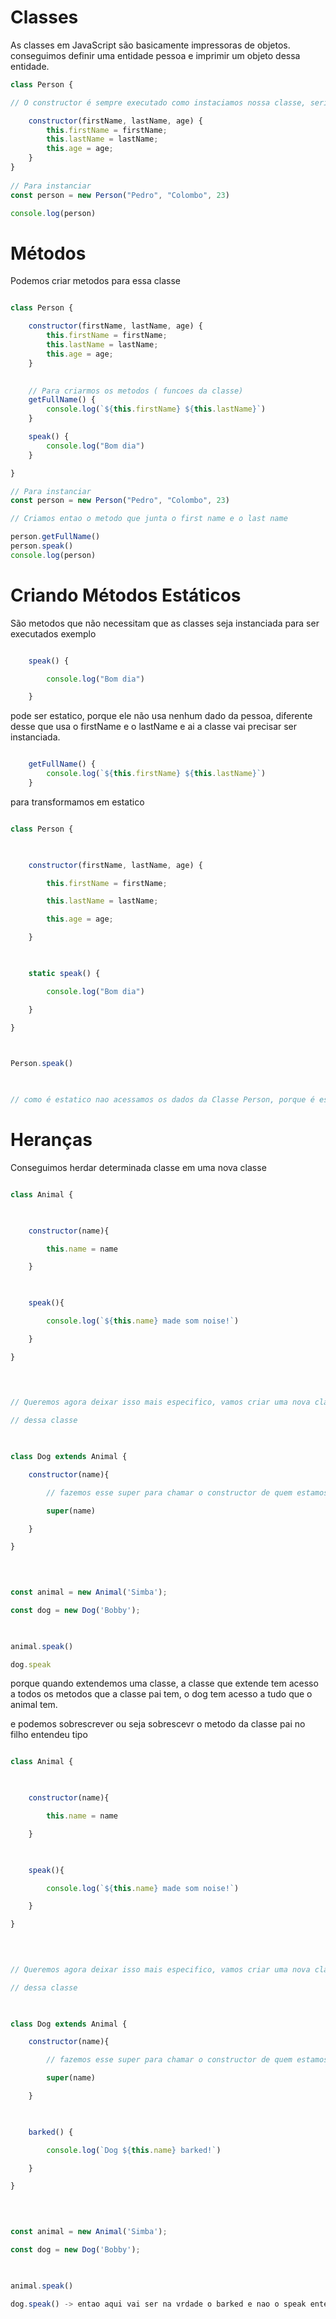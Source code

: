 
# Classes

As classes em JavaScript são basicamente impressoras de objetos.
conseguimos definir uma entidade pessoa e imprimir um objeto dessa entidade.

``` js
class Person {

// O constructor é sempre executado como instaciamos nossa classe, seria meio que tudo que está nele seria meio que parametros obrigatorios

    constructor(firstName, lastName, age) {
        this.firstName = firstName;
        this.lastName = lastName;
        this.age = age;
    }
}
  
// Para instanciar
const person = new Person("Pedro", "Colombo", 23)

console.log(person)

```

# Métodos

Podemos criar metodos para essa classe

``` js

class Person {

    constructor(firstName, lastName, age) {
        this.firstName = firstName;
        this.lastName = lastName;
        this.age = age;
    }
  

    // Para criarmos os metodos ( funcoes da classe)
    getFullName() {
        console.log(`${this.firstName} ${this.lastName}`)
    }

    speak() {
        console.log("Bom dia")
    }

}

// Para instanciar
const person = new Person("Pedro", "Colombo", 23)

// Criamos entao o metodo que junta o first name e o last name

person.getFullName()
person.speak()
console.log(person)

```

# Criando Métodos Estáticos

São metodos que não necessitam que as classes seja instanciada para ser executados exemplo 

``` js

    speak() {

        console.log("Bom dia")

    }

```

pode ser estatico, porque ele não usa nenhum dado da pessoa, diferente desse que usa o firstName e o lastName e ai a classe vai precisar ser instanciada.

``` js

    getFullName() {
        console.log(`${this.firstName} ${this.lastName}`)
    }

```

para transformamos em estatico

``` js

class Person {

  

    constructor(firstName, lastName, age) {

        this.firstName = firstName;

        this.lastName = lastName;

        this.age = age;

    }

  

    static speak() {

        console.log("Bom dia")

    }

}

  

Person.speak()

  

// como é estatico nao acessamos os dados da Classe Person, porque é estatico

```

# Heranças

Conseguimos herdar determinada classe em uma nova classe

``` js

class Animal {

  

    constructor(name){

        this.name = name

    }

  

    speak(){

        console.log(`${this.name} made som noise!`)

    }

}

  
  

// Queremos agora deixar isso mais especifico, vamos criar uma nova classe que extenda esse animal, porque todo dog é um animal, todos podem herdar

// dessa classe

  

class Dog extends Animal {

    constructor(name){

        // fazemos esse super para chamar o constructor de quem estamos extendendo que seria da classe animal

        super(name)

    }

}

  
  

const animal = new Animal('Simba');

const dog = new Dog('Bobby');

  

animal.speak()

dog.speak

```

porque quando extendemos uma classe, a classe que extende tem acesso a todos os metodos que a classe pai tem, o dog tem acesso a tudo que o animal tem.

e podemos sobrescrever ou seja sobrescevr o metodo da classe pai no filho entendeu tipo

``` js

class Animal {

  

    constructor(name){

        this.name = name

    }

  

    speak(){

        console.log(`${this.name} made som noise!`)

    }

}

  
  

// Queremos agora deixar isso mais especifico, vamos criar uma nova classe que extenda esse animal, porque todo dog é um animal, todos podem herdar

// dessa classe

  

class Dog extends Animal {

    constructor(name){

        // fazemos esse super para chamar o constructor de quem estamos extendendo que seria da classe animal

        super(name)

    }

  

    barked() {

        console.log(`Dog ${this.name} barked!`)

    }

}

  
  

const animal = new Animal('Simba');

const dog = new Dog('Bobby');

  

animal.speak()

dog.speak() -> entao aqui vai ser na vrdade o barked e nao o speak entendeu o resultado final

```